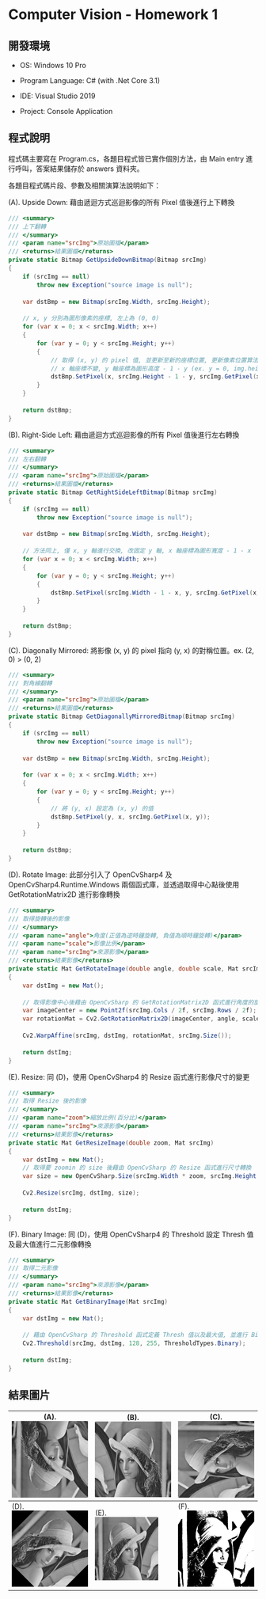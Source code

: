 # Computer Vision - Homework 1

## 開發環境

- OS: Windows 10 Pro

- Program Language: C# (with .Net Core 3.1)
- IDE: Visual Studio 2019
- Project: Console Application

## 程式說明

程式碼主要寫在 Program.cs，各題目程式皆已實作個別方法，由 Main entry 進行呼叫，答案結果儲存於 answers 資料夾。

各題目程式碼片段、參數及相關演算法說明如下：

(A). Upside Down: 藉由遞迴方式巡迴影像的所有 Pixel 值後進行上下轉換

```c#
/// <summary>
/// 上下翻轉
/// </summary>
/// <param name="srcImg">原始圖檔</param>
/// <returns>結果圖檔</returns>
private static Bitmap GetUpsideDownBitmap(Bitmap srcImg)
{
    if (srcImg == null)
        throw new Exception("source image is null");

    var dstBmp = new Bitmap(srcImg.Width, srcImg.Height);

    // x, y 分別為圖形像素的座標, 左上為 (0, 0)
    for (var x = 0; x < srcImg.Width; x++)
    {
        for (var y = 0; y < srcImg.Height; y++)
        {
            // 取得 (x, y) 的 pixel 值, 並更新至新的座標位置, 更新像素位置算法如下:
            // x 軸座標不變, y 軸座標為圖形高度 - 1 - y (ex. y = 0, img.height = 255, y' = img.height - 1 - 0 = 254)
            dstBmp.SetPixel(x, srcImg.Height - 1 - y, srcImg.GetPixel(x, y));
        }
    }

    return dstBmp;
}
```
(B). Right-Side Left: 藉由遞迴方式巡迴影像的所有 Pixel 值後進行左右轉換

```c#
/// <summary>
/// 左右翻轉
/// </summary>
/// <param name="srcImg">原始圖檔</param>
/// <returns>結果圖檔</returns>
private static Bitmap GetRightSideLeftBitmap(Bitmap srcImg)
{
    if (srcImg == null)
        throw new Exception("source image is null");

    var dstBmp = new Bitmap(srcImg.Width, srcImg.Height);

    // 方法同上, 僅 x, y 軸進行交換, 改固定 y 軸, x 軸座標為圖形寬度 - 1 - x
    for (var x = 0; x < srcImg.Width; x++)
    {
        for (var y = 0; y < srcImg.Height; y++)
        {
            dstBmp.SetPixel(srcImg.Width - 1 - x, y, srcImg.GetPixel(x, y));
        }
    }

    return dstBmp;
}
```
(C). Diagonally Mirrored: 將影像 (x, y) 的 pixel 指向 (y, x) 的對稱位置。ex. (2, 0) > (0, 2)

```c#
/// <summary>
/// 對角線翻轉
/// </summary>
/// <param name="srcImg">原始圖檔</param>
/// <returns>結果圖檔</returns>
private static Bitmap GetDiagonallyMirroredBitmap(Bitmap srcImg)
{
    if (srcImg == null)
        throw new Exception("source image is null");

    var dstBmp = new Bitmap(srcImg.Width, srcImg.Height);

    for (var x = 0; x < srcImg.Width; x++)
    {
        for (var y = 0; y < srcImg.Height; y++)
        {
            // 將 (y, x) 設定為 (x, y) 的值
            dstBmp.SetPixel(y, x, srcImg.GetPixel(x, y));
        }
    }

    return dstBmp;
}
```
(D). Rotate Image: 此部分引入了 OpenCvSharp4 及 OpenCvSharp4.Runtime.Windows 兩個函式庫，並透過取得中心點後使用 GetRotationMatrix2D 進行影像轉換

```c#
/// <summary>
/// 取得旋轉後的影像
/// </summary>
/// <param name="angle">角度(正值為逆時鐘旋轉, 負值為順時鐘旋轉)</param>
/// <param name="scale">影像比例</param>
/// <param name="srcImg">來源影像</param>
/// <returns>結果影像</returns>
private static Mat GetRotateImage(double angle, double scale, Mat srcImg)
{
    var dstImg = new Mat();

    // 取得影像中心後藉由 OpenCvSharp 的 GetRotationMatrix2D 函式進行角度的旋轉
    var imageCenter = new Point2f(srcImg.Cols / 2f, srcImg.Rows / 2f);
    var rotationMat = Cv2.GetRotationMatrix2D(imageCenter, angle, scale);

    Cv2.WarpAffine(srcImg, dstImg, rotationMat, srcImg.Size());
    
    return dstImg;
}
```
(E). Resize: 同 (D)，使用 OpenCvSharp4 的 Resize 函式進行影像尺寸的變更
```c#
/// <summary>
/// 取得 Resize 後的影像
/// </summary>
/// <param name="zoom">縮放比例(百分比)</param>
/// <param name="srcImg">來源影像</param>
/// <returns>結果影像</returns>
private static Mat GetResizeImage(double zoom, Mat srcImg)
{
    var dstImg = new Mat();
    // 取得要 zoomin 的 size 後藉由 OpenCvSharp 的 Resize 函式進行尺寸轉換
    var size = new OpenCvSharp.Size(srcImg.Width * zoom, srcImg.Height * zoom);
    
    Cv2.Resize(srcImg, dstImg, size);

    return dstImg;
}
```
(F). Binary Image: 同 (D)，使用 OpenCvSharp4 的 Threshold 設定 Thresh 值及最大值進行二元影像轉換
```c#
/// <summary>
/// 取得二元影像
/// </summary>
/// <param name="srcImg">來源影像</param>
/// <returns>結果影像</returns>
private static Mat GetBinaryImage(Mat srcImg)
{
    var dstImg = new Mat();

    // 藉由 OpenCvSharp 的 Threshold 函式定義 Thresh 值以及最大值, 並進行 Binary 轉換
    Cv2.Threshold(srcImg, dstImg, 128, 255, ThresholdTypes.Binary);

    return dstImg;
}
```

## 結果圖片
| (A). <img src="https://raw.githubusercontent.com/seventychi/ntu-csie-computer-vision/main/Hw1/Answers/a.bmp" alt="a" style="zoom:50%;" /> | (B). <img src="https://raw.githubusercontent.com/seventychi/ntu-csie-computer-vision/main/Hw1/Answers/b.bmp" alt="b" style="zoom:50%;" /> | (C). <img src="https://raw.githubusercontent.com/seventychi/ntu-csie-computer-vision/main/Hw1/Answers/c.bmp" alt="c" style="zoom:50%;" /> |
| ------------------------------------------------------------ | ------------------------------------------------------------ | ------------------------------------------------------------ |
| (D). <img src="https://raw.githubusercontent.com/seventychi/ntu-csie-computer-vision/main/Hw1/Answers/d.bmp" alt="d" style="zoom:50%;" /> | (E). <img src="https://raw.githubusercontent.com/seventychi/ntu-csie-computer-vision/main/Hw1/Answers/e.bmp" alt="e" style="zoom:50%;" /> | (F). <img src="https://raw.githubusercontent.com/seventychi/ntu-csie-computer-vision/main/Hw1/Answers/f.bmp" alt="f" style="zoom:50%;" /> |

